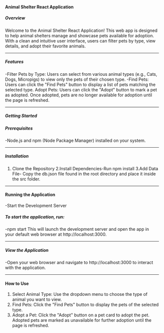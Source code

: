 #### Animal Shelter React Application

##### Overview

Welcome to the Animal Shelter React Application! This web app is designed to help animal shelters manage and showcase pets available for adoption. With a clean and intuitive user interface, users can filter pets by type, view details, and adopt their favorite animals.

---

##### Features

-Filter Pets by Type: Users can select from various animal types (e.g., Cats, Dogs, Micropigs) to view only the pets of their chosen type.
-Find Pets: Users can click the "Find Pets" button to display a list of pets matching the selected type.
Adopt Pets: Users can click the "Adopt" button to mark a pet as adopted. Once adopted, pets are no longer available for adoption until the page is refreshed.

---

##### Getting Started

##### Prerequisites

-Node.js and npm (Node Package Manager) installed on your system.

---

##### Installation

1.  Clone the Repository
    2.Install Dependencies-Run npm install
    3.Add Data File- Copy the db.json file found in the root directory and place it inside the src folder.

---

#### Running the Application

-Start the Development Server

##### To start the application, run:

-npm start
This will launch the development server and open the app in your default web browser at http://localhost:3000.

---

##### View the Application

-Open your web browser and navigate to http://localhost:3000 to interact with the application.

---

#### How to Use

1. Select Animal Type: Use the dropdown menu to choose the type of animal you want to view.
2. Find Pets: Click the "Find Pets" button to display the pets of the selected type.
3. Adopt a Pet: Click the "Adopt" button on a
   pet card to adopt the pet. Adopted pets are marked as unavailable for further adoption until the page is refreshed.
